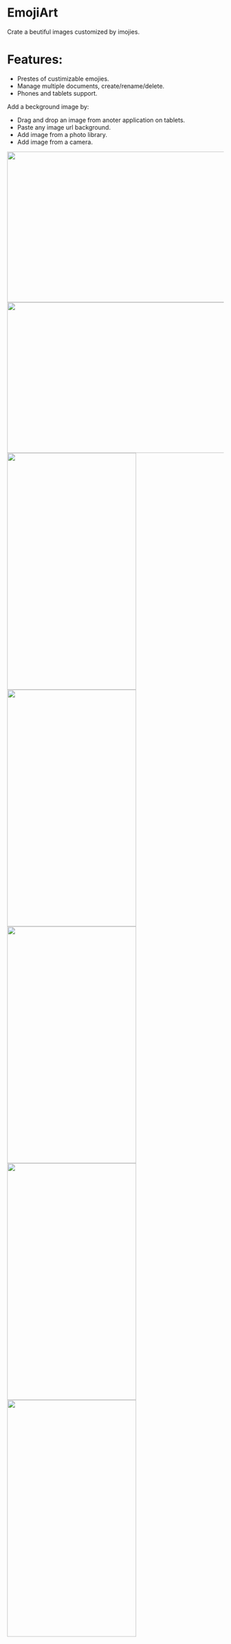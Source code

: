 # EmojiArt

Crate a beutiful images customized by imojies.

# Features:
- Prestes of custimizable emojies.
- Manage multiple documents, create/rename/delete.
- Phones and tablets support.

Add a beckground image by:
- Drag and drop an image from anoter application on tablets.
- Paste any image url background.
- Add image from a photo library.
- Add image from a camera.


<img src="https://user-images.githubusercontent.com/7153849/116812904-206e6480-ab49-11eb-97da-d114d8dbc1b9.png" height="350" width="550">

<img src="https://user-images.githubusercontent.com/7153849/116812913-282e0900-ab49-11eb-98ce-29a7a137ca08.png" height="350" width="550">


<img src="https://user-images.githubusercontent.com/7153849/116812934-3845e880-ab49-11eb-97c1-8e65348619ad.png" height="550" width="300">

<img src="https://user-images.githubusercontent.com/7153849/116812924-31b77100-ab49-11eb-8476-828bc6cfbd0c.png" height="550" width="300">

<img src="https://user-images.githubusercontent.com/7153849/116812943-409e2380-ab49-11eb-88a4-43ed2e1722d3.png" height="550" width="300">

<img src="https://user-images.githubusercontent.com/7153849/116812946-43007d80-ab49-11eb-93fe-6f2379370d7b.png" height="550" width="300">

<img src="https://user-images.githubusercontent.com/7153849/116812944-4267e700-ab49-11eb-9a56-483561c4aaa3.png" height="550" width="300">



